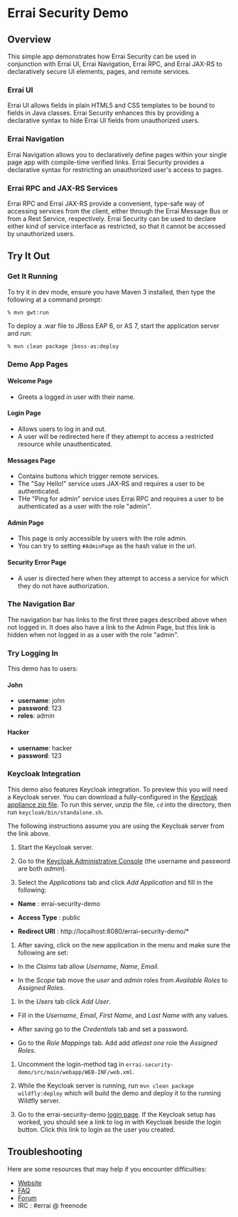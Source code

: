 # Errai Security Demo

## Overview

This simple app demonstrates how Errai Security can be used in conjunction with Errai UI, Errai Navigation, Errai RPC, and Errai JAX-RS to declaratively secure UI elements, pages, and remote services.

### Errai UI

Errai UI allows fields in plain HTML5 and CSS templates to be bound to fields in Java classes. Errai Security enhances this by providing a declarative syntax to hide Errai UI fields from unauthorized users.

### Errai Navigation

Errai Navigation allows you to declaratively define pages within your single page app with compile-time verified links. Errai Security provides a declarative syntax for restricting an unauthorized user's access to pages.

### Errai RPC and JAX-RS Services

Errai RPC and Errai JAX-RS provide a convenient, type-safe way of accessing services from the client, either through the Errai Message Bus or from a Rest Service, respectively. Errai Security can be used to declare either kind of service interface as restricted, so that it cannot be accessed by unauthorized users.

## Try It Out

### Get It Running

To try it in dev mode, ensure you have Maven 3 installed, then type the following at a command prompt:

    % mvn gwt:run

To deploy a .war file to JBoss EAP 6, or AS 7, start the application server and run:

    % mvn clean package jboss-as:deploy

### Demo App Pages

#### Welcome Page
* Greets a logged in user with their name.

#### Login Page
* Allows users to log in and out.
* A user will be redirected here if they attempt to access a restricted resource while unauthenticated.

#### Messages Page
* Contains buttons which trigger remote services.
* The "Say Hello!" service uses JAX-RS and requires a user to be authenticated.
* THe "Ping for admin" service uses Errai RPC and requires a user to be authenticated as a user with the role "admin".

#### Admin Page
* This page is only accessible by users with the role admin.
* You can try to setting `#AdminPage` as the hash value in the url.

#### Security Error Page
* A user is directed here when they attempt to access a service for which they do not have authorization.

### The Navigation Bar

The navigation bar has links to the first three pages described above when not logged in. It does also have a link to the Admin Page, but this link is hidden when not logged in as a user with the role "admin".

### Try Logging In

This demo has to users:

#### John
* **username**: john
* **password**: 123
* **roles**: admin

#### Hacker
* **username**: hacker
* **password**: 123

### Keycloak Integration

This demo also features Keycloak integration. To preview this you will need a Keycloak server. You can download a fully-configured in the [Keycloak appliance zip file](http://sourceforge.net/projects/keycloak/files/1.0-beta-3/keycloak-appliance-dist-all-1.0-beta-3.zip/download). To run this server, unzip the file, `cd` into the directory, then run `keycloak/bin/standalone.sh`.

The following instructions assume you are using the Keycloak server from the link above.

1. Start the Keycloak server.

1. Go to the [Keycloak Administrative Console](http://localhost:8080/auth/admin/) (the username and password are both *admin*).

1. Select the *Applications* tab and click *Add Application* and fill in the following:

  * **Name** : errai-security-demo

  * **Access Type** : public

  * **Redirect URI** : http://localhost:8080/errai-security-demo/\*

1. After saving, click on the new application in the menu and make sure the following are set:

  * In the *Claims* tab allow *Username*, *Name*, *Email*.

  * In the *Scope* tab move the *user* and *admin* roles from *Available Roles* to *Assigned Roles*.

1. In the *Users* tab click *Add User*.

  * Fill in the *Username*, *Email*, *First Name*, and *Last Name* with any values.

  * After saving go to the *Credentials* tab and set a password.

  * Go to the *Role Mappings* tab. Add add *atleast one* role the *Assigned Roles*.

1. Uncomment the login-method tag in `errai-security-demo/src/main/webapp/WEB-INF/web.xml`.

1. While the Keycloak server is running, run `mvn clean package wildfly:deploy` which will build the demo and deploy it to the running Wildfly server.

1. Go to the errai-security-demo [login page](http://localhost:8080/errai-security-demo/#LoginForm). If the Keycloak setup has worked, you should see a link to log in with Keycloak beside the login button. Click this link to login as the user you created.

## Troubleshooting

Here are some resources that may help if you encounter difficulties:
* [Website](http://erraiframework.org/)
* [FAQ](tutorial-guide/FAQ.adoc)
* [Forum](https://community.jboss.org/en/errai)
* IRC : #errai @ freenode

